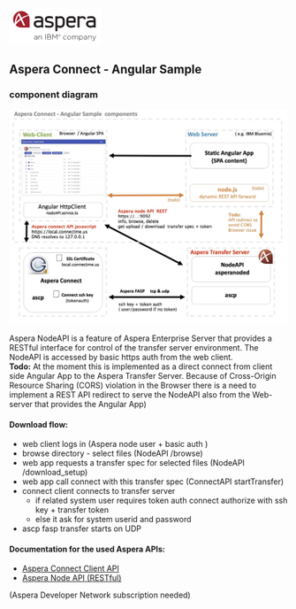![](img/aspera.png)
## Aspera Connect -  Angular Sample 

### component diagram
![](img/components.jpg) 

Aspera NodeAPI is a feature of Aspera Enterprise Server that provides a RESTful interface for control of the transfer server environment.
The NodeAPI is accessed by basic https auth from the web client.  
**Todo:** At the moment this is implemented as a direct connect from client side Angular App to the Aspera Transfer Server. Because of Cross-Origin Resource Sharing (CORS) violation in the Browser there is a need to implement a REST API redirect to serve the NodeAPI also from the Web-server that provides the Angular App) 

#### Download flow:
* web client logs in  (Aspera node user + basic auth )
* browse directory - select files (NodeAPI /browse)
* web app requests a transfer spec for selected files  (NodeAPI /download_setup) 
* web app call connect with this transfer spec (ConnectAPI startTransfer) 
* connect client connects to transfer server  
    * if related system user requires token auth connect authorize with ssh key + transfer token
    * else it ask for system userid and password 
* ascp fasp transfer starts on UDP  


#### Documentation for the used Aspera APIs:  
- [Aspera Connect Client API](https://developer.asperasoft.com/web/connect-client/all) 
- [Aspera Node API (RESTful)](https://developer.asperasoft.com/web/node/index)

(Aspera Developer Network subscription needed) 

